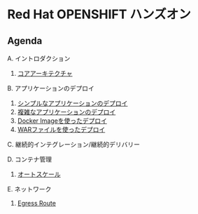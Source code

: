 # Red Hat OPENSHIFT ハンズオン

## Agenda
A. イントロダクション
 1. [コアアーキテクチャ](introduction/introduction.md)

B. アプリケーションのデプロイ
 1. [シンプルなアプリケーションのデプロイ](deployInstantApp/DeployInstantApp.md)
 2. [複雑なアプリケーションのデプロイ](deployComplexApp/DeloyComplexApp.md)
 3. [Docker Imageを使ったデプロイ](deployDockerImage/DeployDockerImage.md)
 4. [WARファイルを使ったデプロイ](deployWarfile/DeployWarfile.md)

C. 継続的インテグレーション/継続的デリバリー

D. コンテナ管理
 1. [オートスケール](autoscale/autoscale.md)

E. ネットワーク
 1. [Egress Route](egressroute/egressroute.md)
